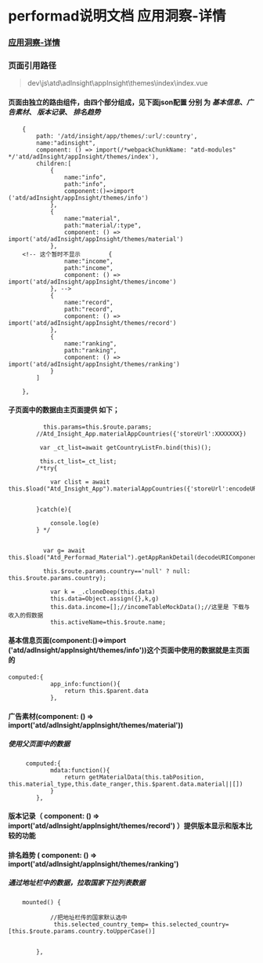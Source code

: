 
# performad说明文档 应用洞察-详情
### [应用洞察-详情]( http://performad.qa.onemad.com/platform/atd/main#/atd/insight/app/themes/https:%2F%2Fitunes.apple.com%2Fapp%2Fid1500802433/US/info "应用洞察-详情" )
### 页面引用路径 
> dev\js\atd\adInsight\appInsight\themes\index\index.vue

#### 页面由独立的路由组件，由四个部分组成，见下面json配置 分别 为 *基本信息*、*广告素材*、 *版本记录*、 *排名趋势*
```
    {
        path: '/atd/insight/app/themes/:url/:country',
        name:"adinsight",
        component: () => import(/*webpackChunkName: "atd-modules" */'atd/adInsight/appInsight/themes/index'),
        children:[
            {
                name:"info",
                path:"info",
                component:()=>import ('atd/adInsight/appInsight/themes/info')
            },
            {
                name:"material",
                path:"material/:type",
                component: () => import('atd/adInsight/appInsight/themes/material')
            },
    <!-- 这个暂时不显示        {
                name:"income",
                path:"income",
                component: () => import('atd/adInsight/appInsight/themes/income')
            }, -->
            {
                name:"record",
                path:"record",
                component: () => import('atd/adInsight/appInsight/themes/record')
            },
            {
                name:"ranking",
                path:"ranking",
                component: () => import('atd/adInsight/appInsight/themes/ranking')
            }
        ]

    },
```


#### 子页面中的数据由主页面提供 如下；
```
          this.params=this.$route.params;
        //Atd_Insight_App.materialAppCountries({'storeUrl':XXXXXXX})
        
         var _ct_list=await getCountryListFn.bind(this)();

         this.ct_list=_ct_list;
        /*try{

            var clist = await this.$load("Atd_Insight_App").materialAppCountries({'storeUrl':encodeURIComponent(this.params.url)})
            

        }catch(e){
            
            console.log(e)
        } */


          var g= await this.$load("Atd_Performad_Material").getAppRankDetail(decodeURIComponent(this.$route.params.url), 
          
          this.$route.params.country=='null' ? null: this.$route.params.country);

            var k = _.cloneDeep(this.data)
            this.data=Object.assign({},k,g)
            this.data.income=[];//incomeTableMockData();//这里是 下载与收入的假数据
            this.activeName=this.$route.name;

```


#### 基本信息页面(component:()=>import ('atd/adInsight/appInsight/themes/info'))这个页面中使用的数据就是主页面的

```
computed:{
            app_info:function(){
                return this.$parent.data
            },
```



#### 广告素材(component: () => import('atd/adInsight/appInsight/themes/material'))

##### 使用父页面中的数据
```
     computed:{
            mdata:function(){
                return getMaterialData(this.tabPosition, this.material_type,this.date_ranger,this.$parent.data.material||[])
            }
        },
```



#### 版本记录（ component: () => import('atd/adInsight/appInsight/themes/record')  ）提供版本显示和版本比较的功能


#### 排名趋势 ( component: () => import('atd/adInsight/appInsight/themes/ranking') 

##### 通过地址栏中的数据，拉取国家下拉列表数据
```
    mounted() {
         
            //把地址栏传的国家默认选中
             this.selected_country_temp= this.selected_country=[this.$route.params.country.toUpperCase()]


        },
```

